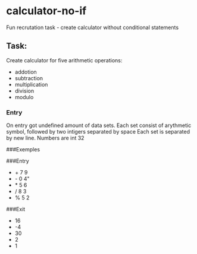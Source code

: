 # calculator-no-if
Fun recrutation task - create calculator without conditional statements

## Task:
Create calculator for five arithmetic operations:
- addotion
- subtraction
- multiplication
- division
- modulo

### Entry
On entry got undefined amount of data sets. Each set consist of arythmetic symbol, followed by two intigers separated by space
Each set is separated by new line. 
Numbers are int 32

###Exemples

###Entry
- \+ 7 9
- \- 0 4"
- \* 5 6
- \/ 8 3
- \% 5 2

###Exit
- 16
- \-4
- 30
- 2
- 1

